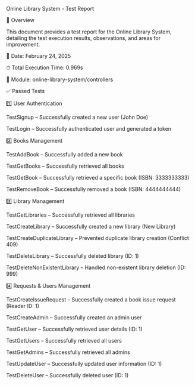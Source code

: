 Online Library System - Test Report

📌 Overview

This document provides a test report for the Online Library System, detailing the test execution results, observations, and areas for improvement.

📅 Date: February 24, 2025

⏱ Total Execution Time: 0.969s

📂 Module: online-library-system/controllers

✅ Passed Tests

1️⃣ User Authentication

TestSignup – Successfully created a new user (John Doe)

TestLogin – Successfully authenticated user and generated a token

2️⃣ Books Management

TestAddBook – Successfully added a new book

TestGetBooks – Successfully retrieved all books

TestGetBook – Successfully retrieved a specific book (ISBN: 3333333333)

TestRemoveBook – Successfully removed a book (ISBN: 4444444444)

3️⃣ Library Management

TestGetLibraries – Successfully retrieved all libraries

TestCreateLibrary – Successfully created a new library (New Library)

TestCreateDuplicateLibrary – Prevented duplicate library creation (Conflict 409)

TestDeleteLibrary – Successfully deleted library (ID: 1)

TestDeleteNonExistentLibrary – Handled non-existent library deletion (ID: 999)

4️⃣ Requests & Users Management

TestCreateIssueRequest – Successfully created a book issue request (Reader ID: 1)

TestCreateAdmin – Successfully created an admin user

TestGetUser – Successfully retrieved user details (ID: 1)

TestGetUsers – Successfully retrieved all users

TestGetAdmins – Successfully retrieved all admins

TestUpdateUser – Successfully updated user information (ID: 1)

TestDeleteUser – Successfully deleted user (ID: 1)
